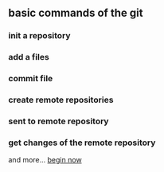 ## basic commands of the git

### init a repository
### add a files
### commit file
### create remote repositories
### sent to remote repository
### get changes of the remote repository
and more... 
[begin now](https://github.com/MRCardoso/git-code/blob/master/topics/basic.md)
